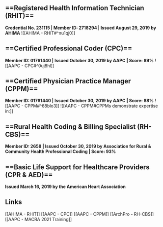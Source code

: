 ## ==Registered Health Information Technician (RHIT)==
**Credential No. 231115 | Member ID: 2718294 | Issued August 29, 2019 by AHIMA**
![[AHIMA - RHIT#^nu1qj0]]
## ==Certified Professional Coder (CPC)==
**Member ID: 01761440 | Issued October 30, 2019 by AAPC | Score: 89%**
![[AAPC - CPC#^0uj8hl]]
## ==Certified Physician Practice Manager (CPPM)==
**Member ID: 01761440 | Issued October 30, 2019 by AAPC | Score: 88%**
![[AAPC - CPPM#^68blo3]]
![[AAPC - CPPM#CPPMs demonstrate expertise in:]]
## ==Rural Health Coding & Billing Specialist (RH-CBS)==
**Member ID: 2658 | Issued October 30, 2019 by 
Association for Rural & Community Health Professional Coding | Score: 93%**

## ==Basic Life Support for Healthcare Providers (CPR & AED)==
**Issued March 16, 2019 by the American Heart Association**

## Links
[[AHIMA - RHIT]]
[[AAPC - CPC]]
[[AAPC - CPPM]]
[[ArchPro - RH-CBS]]
[[AAPC - MACRA 2021 Training]]